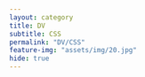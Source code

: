 ```yaml
---
layout: category
title: DV
subtitle: CSS
permalink: "DV/CSS"
feature-img: "assets/img/20.jpg"
hide: true
---
```

